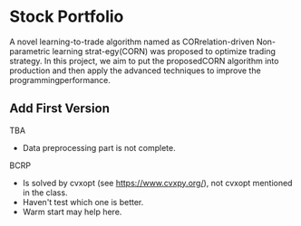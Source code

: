 # Stock Portfolio

A  novel  learning-to-trade  algorithm  named  as  CORrelation-driven  Non-parametric  learning  strat-egy(CORN) was proposed to optimize trading strategy.  In this project, we aim to put the proposedCORN algorithm into production and then apply the advanced techniques to improve the programmingperformance.


## Add First Version
TBA
- Data preprocessing part is not complete.

BCRP
- Is solved by cvxopt (see https://www.cvxpy.org/), not cvxopt mentioned in the class. 
- Haven't test which one is better. 
- Warm start may help here.
